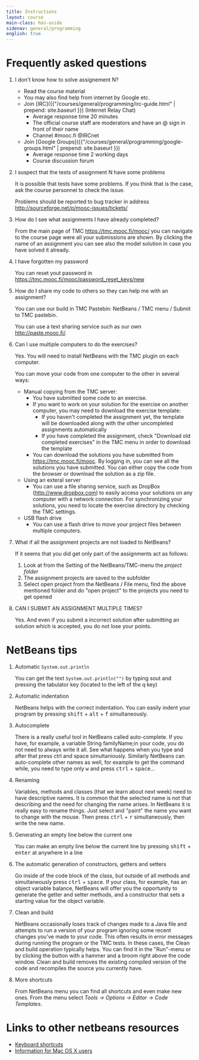 ```yaml
---
title: Instructions
layout: course
main-class: has-aside
sidenav: general/programming
english: true
---
```

# Frequently asked questions

1. I don't know how to solve assignement N?
	- Read the course material
	- You may also find help from internet by Google etc.
	- Join [IRC]({{"/courses/general/programming/irc-guide.html" | prepend: site.baseurl }}) (Internet Relay Chat)
		- Average response time 20 minutes
		- The official course staff are moderators and have an @ sign in front of their name
		- Channel #mooc.fi @IRCnet
	- Join [Google Groups]({{"/courses/general/programming/google-groups.html" | prepend: site.baseurl }}) 
		- Average response time 2 working days
		- Course discussion forum
2. I suspect that the tests of assignment N have some problems

	It is possible that tests have some problems. If you think that is the case, ask the course personnel to check the issue.
	
	Problems should be reported to bug tracker in address <http://sourceforge.net/p/mooc-issues/tickets/>
3. How do I see what assignments I have already completed?

	From the main page of TMC <https://tmc.mooc.fi/mooc/> you can navigate to the course page were all your submissions are shown. By clicking the name of an assignment you can see also the model solution in case you have solved it already.

4. I have forgotten my password

	You can reset yout password in <https://tmc.mooc.fi/mooc/password_reset_keys/new>

5. How do I share my code to others so they can help me with an assignment?

	You can use our build in TMC Pastebin: NetBeans / TMC menu / Submit to TMC pastebin.

	You can use a text sharing service such as our own <http://paste.mooc.fi/>.

6. Can I use multiple computers to do the exercises?

	Yes. You will need to install NetBeans with the TMC plugin on each computer.

	You can move your code from one computer to the other in several ways:
	- Manual copying from the TMC server:
		- You have submitted some code to an exercise.
		- If you want to work on your solution for the exercise on another computer, you may need to download the exercise template:
			- If you haven't completed the assignment yet, the template will be downloaded along with the other uncompleted assignments automatically
			- If you have completed the assignment, check "Download old completed exercises" in the TMC menu in order to download the template
		- You can download the solutions you have submitted from <https://tmc.mooc.fi/mooc>. By logging in, you can see all the solutions you have submitted. You can either copy the code from the browser or download the solution as a zip file.
	- Using an exteral server
		- You can use a file sharing service, such as DropBox (<http://www.dropbox.com>)  to easily access your solutions on any computer with a network connection. For synchronizing your solutions, you need to locate the exercise directory by checking the TMC settings.
	- USB flash drive
		- You can use a flash drive to move your project files between multiple computers.
7. What if all the assignment projects are not loaded to NetBeans?

	If it seems that you did get only part of the assignments act as follows:

	1. Look at from the Setting of the NetBeans/TMC-menu the *project folder*
	2. The assignment projects are saved to the subfolder
	3. Select open project from the NetBeans / File menu, find the above mentioned folder and do "open project" to the projects you need to get opened

8. CAN I SUBMIT AN ASSIGNMENT MULTIPLE TIMES?

	Yes. And even if you submit a incorrect solution after submitting an solution which is accepted, you do not lose your points.

# NetBeans tips

1. Automatic `System.out.println`

	You can get the text `System.out.println("")` by typing sout and pressing the tabulator key (located to the left of the q key)

2. Automatic indentation

	NetBeans helps with the correct indentation. You can easily indent your program by pressing <kbd>shift</kbd> + <kbd>alt</kbd> + <kbd>f</kbd> simultaneously.

3. Autocomplete

	There is a really useful tool in NetBeans called auto-complete. If you have, for example, a variable String familyName;in your code, you do not need to always write it all. See what happens when you type and after that press ctrl and space simultaniously. Similarly NetBeans can auto-complete other names as well, for example to get the command while, you need to type only <kbd>w</kbd> and press <kbd>ctrl</kbd> + <kbd>space</kbd>...

4. Renaming

	Variables, methods and classes (that we learn about next week) need to have descriptive names. It is common that the selected name is not that describing and the need for changing the name arises. In NetBeans it is really easy to rename things. Just select and "paint" the name you want to change with the mouse. Then press <kbd>ctrl</kbd> + <kbd>r</kbd> simultaneously, then write the new name.

5. Generating an empty line below the current one

	You can make an empty line below the current line by pressing <kbd>shift</kbd> + <kbd>enter</kbd> at anywhere in a line

6. The automatic generation of constructors, getters and setters

	Go inside of the code block of the class, but outside of all methods and simultaneously press <kbd>ctrl</kbd> + <kbd>space</kbd>. If your class, for example, has an object variable balance, NetBeans will offer you the opportunity to generate the getter and setter methods, and a constructor that sets a starting value for the object variable.

7. Clean and build

	NetBeans occasionally loses track of changes made to a Java file and attempts to run a version of your program ignoring some recent changes you've made to your code. This often results in error messages during running the program or the TMC tests. In these cases, the Clean and build operation typically helps. You can find it in the "Run"-menu or by clicking the button with a hammer and a broom right above the code window. Clean and build removes the existing compiled version of the code and recompiles the source you currently have.

8. More shortcuts

	From NetBeans menu you can find all shortcuts and even make new ones. From the menu select *Tools -> Options -> Editor -> Code Templates*.

# Links to other netbeans resources

- [Keyboard shortcuts](http://netbeans.org/project_downloads/www/shortcuts.pdf)
- [Information for Mac OS X users](http://netbeans.org/kb/articles/mac.html)